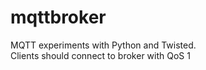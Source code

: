 # mqttbroker
MQTT experiments with Python and Twisted.<br>
Clients should connect to broker with QoS 1
